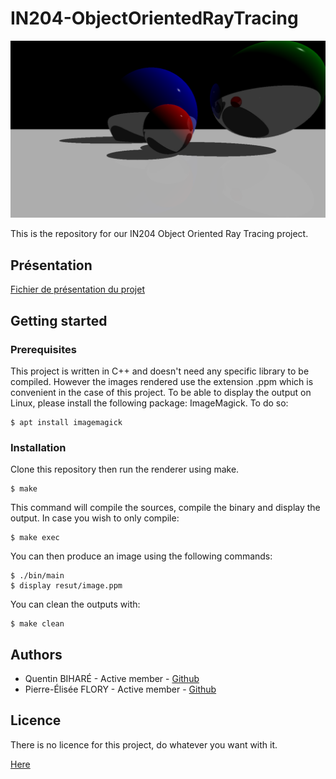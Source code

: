# IN204-ObjectOrientedRayTracing

![View](https://github.com/titiloltiti/IN204-ObjectOrientedRayTracing/blob/master/doc/image.png "View rendered with this Ray Tracing engine")

This is the repository for our IN204 Object Oriented Ray Tracing project.

## Présentation

[Fichier de présentation du projet](doc/ProjectAnalysis.md)

## Getting started

### Prerequisites

This project is written in C++ and doesn't need any specific library to be compiled. However the images rendered use the extension .ppm which is convenient in the case of this project. To be able to display the output on Linux, please install the following package: ImageMagick.
To do so:
```shell
$ apt install imagemagick
```

### Installation

Clone this repository then run the renderer using make.
```shell
$ make
```

This command will compile the sources, compile the binary and display the output. In case you wish to only compile:
```shell
$ make exec
```
You can then produce an image using the following commands:
```shell
$ ./bin/main
$ display resut/image.ppm
```
You can clean the outputs with:
```shell
$ make clean
```

## Authors

* Quentin BIHARÉ - Active member - [Github](https://github.com/titiloltiti)
* Pierre-Élisée FLORY - Active member - [Github](https://github.com/flory-ensta)

## Licence

There is no licence for this project, do whatever you want with it.

[Here](doc/projet_informatique_-_oort.pdf)
